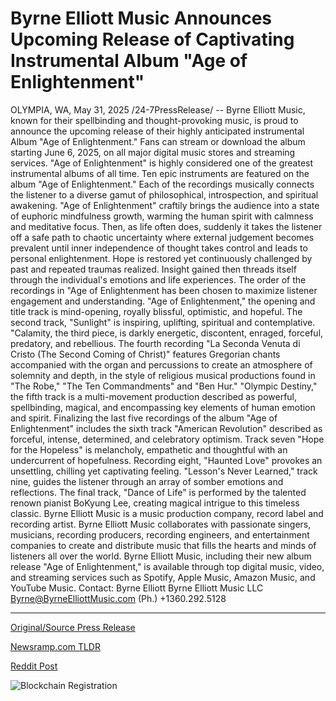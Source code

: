 # Byrne Elliott Music Announces Upcoming Release of Captivating Instrumental Album "Age of Enlightenment"

OLYMPIA, WA, May 31, 2025 /24-7PressRelease/ -- Byrne Elliott Music, known for their spellbinding and thought-provoking music, is proud to announce the upcoming release of their highly anticipated instrumental Album "Age of Enlightenment." Fans can stream or download the album starting June 6, 2025, on all major digital music stores and streaming services.  "Age of Enlightenment" is highly considered one of the greatest instrumental albums of all time. Ten epic instruments are featured on the album "Age of Enlightenment." Each of the recordings musically connects the listener to a diverse gamut of philosophical, introspection, and spiritual awakening. "Age of Enlightenment" craftily brings the audience into a state of euphoric mindfulness growth, warming the human spirit with calmness and meditative focus. Then, as life often does, suddenly it takes the listener off a safe path to chaotic uncertainty where external judgement becomes prevalent until inner independence of thought takes control and leads to personal enlightenment. Hope is restored yet continuously challenged by past and repeated traumas realized. Insight gained then threads itself through the individual's emotions and life experiences.  The order of the recordings in "Age of Enlightenment has been chosen to maximize listener engagement and understanding. "Age of Enlightenment," the opening and title track is mind-opening, royally blissful, optimistic, and hopeful. The second track, "Sunlight" is inspiring, uplifting, spiritual and contemplative. "Calamity, the third piece, is darkly energetic, discontent, enraged, forceful, predatory, and rebellious. The fourth recording "La Seconda Venuta di Cristo (The Second Coming of Christ)" features Gregorian chants accompanied with the organ and percussions to create an atmosphere of solemnity and depth, in the style of religious musical productions found in "The Robe," "The Ten Commandments" and "Ben Hur." "Olympic Destiny," the fifth track is a multi-movement production described as powerful, spellbinding, magical, and encompassing key elements of human emotion and spirit.   Finalizing the last five recordings of the album "Age of Enlightenment" includes the sixth track "American Revolution" described as forceful, intense, determined, and celebratory optimism. Track seven "Hope for the Hopeless" is melancholy, empathetic and thoughtful with an undercurrent of hopefulness. Recording eight, "Haunted Love" provokes an unsettling, chilling yet captivating feeling. "Lesson's Never Learned," track nine, guides the listener through an array of somber emotions and reflections. The final track, "Dance of Life" is performed by the talented renown pianist BoKyung Lee, creating magical intrigue to this timeless classic.  Byrne Elliott Music is a music production company, record label and recording artist. Byrne Elliott Music collaborates with passionate singers, musicians, recording producers, recording engineers, and entertainment companies to create and distribute music that fills the hearts and minds of listeners all over the world. Byrne Elliott Music, including their new album release "Age of Enlightenment," is available through top digital music, video, and streaming services such as Spotify, Apple Music, Amazon Music, and YouTube Music.  Contact:  Byrne Elliott Byrne Elliott Music LLC Byrne@ByrneElliottMusic.com  (Ph.) +1360.292.5128 

---

[Original/Source Press Release](https://www.24-7pressrelease.com/press-release/523366/byrne-elliott-music-announces-upcoming-release-of-captivating-instrumental-album-age-of-enlightenment)
                    

[Newsramp.com TLDR](https://newsramp.com/curated-news/byrne-elliott-music-unveils-highly-anticipated-album-age-of-enlightenment/59f36acc58f74669d8d18ee348ca7b41) 

 



[Reddit Post](https://www.reddit.com/r/Lifestyle_Culture/comments/1kzr602/byrne_elliott_music_unveils_highly_anticipated/) 



![Blockchain Registration](https://cdn.newsramp.app/24-7PressRelease/qrcode/255/31/ulnaSf3_.webp)
